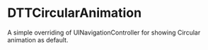 # DTTCircularAnimation
A simple overriding of UINavigationController for showing Circular animation as default. 
